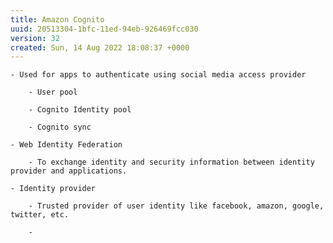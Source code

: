 ```yaml
---
title: Amazon Cognito
uuid: 20513304-1bfc-11ed-94eb-926469fcc030
version: 32
created: Sun, 14 Aug 2022 18:08:37 +0000
---
```


    - Used for apps to authenticate using social media access provider

        - User pool

        - Cognito Identity pool

        - Cognito sync

    - Web Identity Federation

        - To exchange identity and security information between identity provider and applications.

    - Identity provider

        - Trusted provider of user identity like facebook, amazon, google, twitter, etc.

        -  